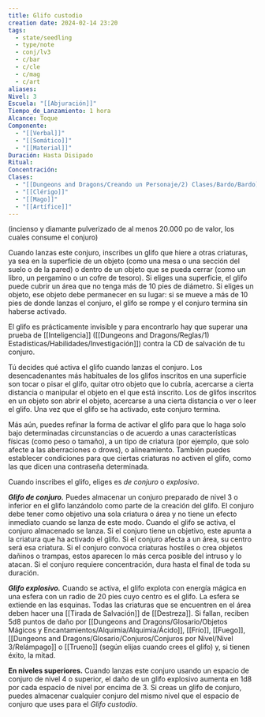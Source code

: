 ```yaml
---
title: Glifo custodio
creation date: 2024-02-14 23:20
tags:
  - state/seedling
  - type/note
  - conj/lv3
  - c/bar
  - c/cle
  - c/mag
  - c/art
aliases: 
Nivel: 3
Escuela: "[[Abjuración]]"
Tiempo_de_Lanzamiento: 1 hora
Alcance: Toque
Componente:
  - "[[Verbal]]"
  - "[[Somático]]"
  - "[[Material]]"
Duración: Hasta Disipado
Ritual: 
Concentración: 
Clases:
  - "[[Dungeons and Dragons/Creando un Personaje/2) Clases/Bardo/Bardo]]"
  - "[[Clérigo]]"
  - "[[Mago]]"
  - "[[Artífice]]"
---
```

(incienso y diamante pulverizado de al menos 20.000 po de valor, los cuales consume el conjuro)

Cuando lanzas este conjuro, inscribes un glifo que hiere a otras criaturas, ya sea en la superficie de un objeto (como una mesa o una sección del suelo o de la pared) o dentro de un objeto que se pueda cerrar (como un libro, un pergamino o un cofre de tesoro). Si eliges una superficie, el glifo puede cubrir un área que no tenga más de 10 pies de diámetro. Si eliges un objeto, ese objeto debe permanecer en su lugar: si se mueve a más de 10 pies de donde lanzas el conjuro, el glifo se rompe y el conjuro termina sin haberse activado.

El glifo es prácticamente invisible y para encontrarlo hay que superar una prueba de [[Inteligencia]] ([[Dungeons and Dragons/Reglas/1) Estadisticas/Habilidades/Investigación]]) contra la CD de salvación de tu conjuro.

Tú decides qué activa el glifo cuando lanzas el conjuro. Los desencadenantes más habituales de los glifos inscritos en una superficie son tocar o pisar el glifo, quitar otro objeto que lo cubría, acercarse a cierta distancia o manipular el objeto en el que está inscrito. Los de glifos inscritos en un objeto son abrir el objeto, acercarse a una cierta distancia o ver o leer el glifo. Una vez que el glifo se ha activado, este conjuro termina.

Más aún, puedes refinar la forma de activar el glifo para que lo haga solo bajo determinadas circunstancias o de acuerdo a unas características físicas (como peso o tamaño), a un tipo de criatura (por ejemplo, que solo afecte a las aberraciones o drows), o alineamiento. También puedes establecer condiciones para que ciertas criaturas no activen el glifo, como las que dicen una contraseña determinada.

Cuando inscribes el glifo, eliges es _de conjuro_ o _explosivo_.

**_Glifo de conjuro._** Puedes almacenar un conjuro preparado de nivel 3 o inferior en el glifo lanzándolo como parte de la creación del glifo. El conjuro debe tener como objetivo una sola criatura o área y no tiene un efecto inmediato cuando se lanza de este modo. Cuando el glifo se activa, el conjuro almacenado se lanza. Si el conjuro tiene un objetivo, este apunta a la criatura que ha activado el glifo. Si el conjuro afecta a un área, su centro será esa criatura. Si el conjuro convoca criaturas hostiles o crea objetos dañinos o trampas, estos aparecen lo más cerca posible del intruso y lo atacan. Si el conjuro requiere concentración, dura hasta el final de toda su duración.

**_Glifo explosivo._** Cuando se activa, el glifo explota con energía mágica en una esfera con un radio de 20 pies cuyo centro es el glifo. La esfera se extiende en las esquinas. Todas las criaturas que se encuentren en el área deben hacer una [[Tirada de Salvación]] de [[Destreza]]. Si fallan, reciben 5d8 puntos de daño por [[Dungeons and Dragons/Glosario/Objetos Mágicos y Encantamientos/Alquimia/Alquimia/Ácido]], [[Frío]], [[Fuego]], [[Dungeons and Dragons/Glosario/Conjuros/Conjuros por Nivel/Nivel 3/Relámpago]] o [[Trueno]] (según elijas cuando crees el glifo) y, si tienen éxito, la mitad.

**En niveles superiores.** Cuando lanzas este conjuro usando un espacio de conjuro de nivel 4 o superior, el daño de un glifo explosivo aumenta en 1d8 por cada espacio de nivel por encima de 3. Si creas un glifo de conjuro, puedes almacenar cualquier conjuro del mismo nivel que el espacio de conjuro que uses para el _Glifo custodio_.
